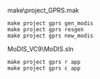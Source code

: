 make\project_GPRS.mak

```
make project gprs gen_modis
make project gprs resgen
make project gprs new_modis
```

MoDIS_VC9\MoDIS.sln

```
make project gprs r app
make project gprs c app
```

